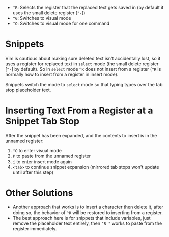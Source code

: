 - `^R`: Selects the register that the replaced text gets saved in (by default it uses the small delete register [`"-`])
- `^G`: Switches to visual mode
- `^O`: Switches to visual mode for one command

# Snippets

Vim is cautious about making sure deleted text isn't accidentally lost, so it uses a register for replaced text in `select` mode (the small delete register [`"-`] by default).
So in `select` mode `^R` does not insert from a register (`^R` is normally how to insert from a register in insert mode).

Snippets switch the mode to `select` mode so that typing types over the tab stop placeholder text.

# Inserting Text From a Register at a Snippet Tab Stop

After the snippet has been expanded, and the contents to insert is in the unnamed register:

1. `^O` to enter visual mode
2. `P` to paste from the unnamed register
3. `i` to enter insert mode again
4. `<tab>` to continue snippet expansion (mirrored tab stops won't update until after this step)

# Other Solutions

- Another approach that works is to insert a character then delete it, after doing so, the behavior of `^R` will be restored to inserting from a register.
- The best approach here is for snippets that include variables, just remove the placeholder text entirely, then `^R "` works to paste from the register immediately.

